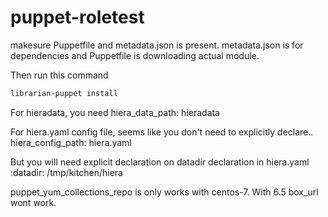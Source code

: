 # puppet-roletest

makesure Puppetfile and metadata.json is present.
metadata.json is for dependencies and Puppetfile is downloading actual module.

Then run this command

```bash
librarian-puppet install
```

For hieradata, you need
hiera_data_path: hieradata

For hiera.yaml config file, seems like you don't need to explicitly declare..
hiera_config_path: hiera.yaml

But you will need explicit declaration on datadir declaration in hiera.yaml
:datadir: /tmp/kitchen/hiera

puppet_yum_collections_repo is only works with centos-7.
With 6.5 box_url wont work.
